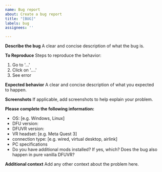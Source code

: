```yaml
---
name: Bug report
about: Create a bug report
title: "[BUG]"
labels: bug
assignees: ''

---
```


**Describe the bug**
A clear and concise description of what the bug is.

**To Reproduce**
Steps to reproduce the behavior:
1. Go to '...'
2. Click on '....'
3. See error

**Expected behavior**
A clear and concise description of what you expected to happen.

**Screenshots**
If applicable, add screenshots to help explain your problem.

**Please complete the following information:**
 - OS: [e.g. Windows, Linux]
 - DFU version: 
 - DFUVR version:
 - VR headset: [e.g. Meta Quest 3]
 - connection type: [e.g. wired, virtual desktop, airlink]
 - PC specifications
 - Do you have additional mods installed? If yes, which? Does the bug also happen in pure vanilla DFUVR?



**Additional context**
Add any other context about the problem here.

